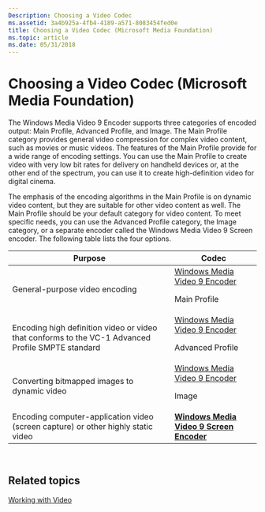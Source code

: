 ```yaml
---
Description: Choosing a Video Codec
ms.assetid: 3a4b925a-4fb4-4189-a571-8083454fed0e
title: Choosing a Video Codec (Microsoft Media Foundation)
ms.topic: article
ms.date: 05/31/2018
---
```


# Choosing a Video Codec (Microsoft Media Foundation)

The Windows Media Video 9 Encoder supports three categories of encoded output: Main Profile, Advanced Profile, and Image. The Main Profile category provides general video compression for complex video content, such as movies or music videos. The features of the Main Profile provide for a wide range of encoding settings. You can use the Main Profile to create video with very low bit rates for delivery on handheld devices or, at the other end of the spectrum, you can use it to create high-definition video for digital cinema.

The emphasis of the encoding algorithms in the Main Profile is on dynamic video content, but they are suitable for other video content as well. The Main Profile should be your default category for video content. To meet specific needs, you can use the Advanced Profile category, the Image category, or a separate encoder called the Windows Media Video 9 Screen encoder. The following table lists the four options.



<table>
<thead>
<tr class="header">
<th>Purpose</th>
<th>Codec</th>
</tr>
</thead>
<tbody>
<tr class="odd">
<td>General-purpose video encoding</td>
<td><a href="windowsmediavideo9encoder.md">Windows Media Video 9 Encoder</a><dl> Main Profile<br />
</dl></td>
</tr>
<tr class="even">
<td>Encoding high definition video or video that conforms to the VC-1 Advanced Profile SMPTE standard</td>
<td><a href="windowsmediavideo9encoder.md">Windows Media Video 9 Encoder</a><dl> Advanced Profile<br />
</dl></td>
</tr>
<tr class="odd">
<td>Converting bitmapped images to dynamic video</td>
<td><a href="windowsmediavideo9encoder.md">Windows Media Video 9 Encoder</a><dl> Image<br />
</dl></td>
</tr>
<tr class="even">
<td>Encoding computer-application video (screen capture) or other highly static video</td>
<td><a href="windowsmediavideo9screenencoder.md"><strong>Windows Media Video 9 Screen Encoder</strong></a></td>
</tr>
</tbody>
</table>



 

## Related topics

<dl> <dt>

[Working with Video](workingwithvideo.md)
</dt> </dl>

 

 



